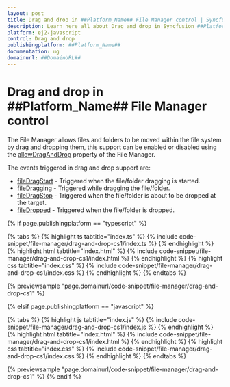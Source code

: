 ```yaml
---
layout: post
title: Drag and drop in ##Platform_Name## File Manager control | Syncfusion
description: Learn here all about Drag and drop in Syncfusion ##Platform_Name## File Manager control of Syncfusion Essential JS 2 and more.
platform: ej2-javascript
control: Drag and drop
publishingplatform: ##Platform_Name##
documentation: ug
domainurl: ##DomainURL##
---
```


# Drag and drop in ##Platform_Name## File Manager control

The File Manager allows files and folders to be moved within the file system by drag and dropping them, this support can be enabled or disabled using the [allowDragAndDrop](../api/file-manager/#allowdraganddrop) property of the File Manager.

The events triggered in drag and drop support are:

* [fileDragStart](../api/file-manager/#filedragstart) - Triggered when the file/folder dragging is started.
* [fileDragging](../api/file-manager/#filedragging) - Triggered while dragging the file/folder.
* [fileDragStop](../api/file-manager/#filedragstop) - Triggered when the file/folder is about to be dropped at the target.
* [fileDropped](../api/file-manager/#filedropped) - Triggered when the file/folder is dropped.

{% if page.publishingplatform == "typescript" %}

 {% tabs %}
{% highlight ts tabtitle="index.ts" %}
{% include code-snippet/file-manager/drag-and-drop-cs1/index.ts %}
{% endhighlight %}
{% highlight html tabtitle="index.html" %}
{% include code-snippet/file-manager/drag-and-drop-cs1/index.html %}
{% endhighlight %}
{% highlight css tabtitle="index.css" %}
{% include code-snippet/file-manager/drag-and-drop-cs1/index.css %}
{% endhighlight %}
{% endtabs %}

{% previewsample "page.domainurl/code-snippet/file-manager/drag-and-drop-cs1" %}

{% elsif page.publishingplatform == "javascript" %}

{% tabs %}
{% highlight js tabtitle="index.js" %}
{% include code-snippet/file-manager/drag-and-drop-cs1/index.js %}
{% endhighlight %}
{% highlight html tabtitle="index.html" %}
{% include code-snippet/file-manager/drag-and-drop-cs1/index.html %}
{% endhighlight %}
{% highlight css tabtitle="index.css" %}
{% include code-snippet/file-manager/drag-and-drop-cs1/index.css %}
{% endhighlight %}
{% endtabs %}

{% previewsample "page.domainurl/code-snippet/file-manager/drag-and-drop-cs1" %}
{% endif %}